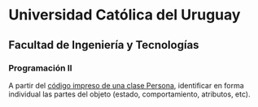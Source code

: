 # Universidad Católica del Uruguay
## Facultad de Ingeniería y Tecnologías
### Programación II

A partir del [código impreso de una clase Persona](Person.png), identificar en forma individual las partes del objeto (estado, comportamiento, atributos, etc).
